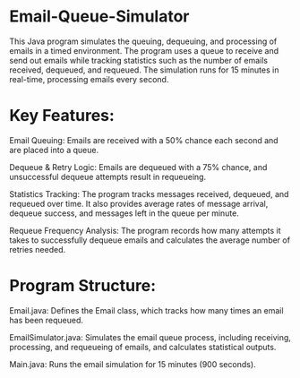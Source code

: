 # Email-Queue-Simulator
This Java program simulates the queuing, dequeuing, and processing of emails in a timed environment. The program uses a queue to receive and send out emails while tracking statistics such as the number of emails received, dequeued, and requeued. The simulation runs for 15 minutes in real-time, processing emails every second.


# Key Features:
Email Queuing: Emails are received with a 50% chance each second and are placed into a queue.

Dequeue & Retry Logic: Emails are dequeued with a 75% chance, and unsuccessful dequeue attempts result in requeueing.

Statistics Tracking: The program tracks messages received, dequeued, and requeued over time. It also provides average rates of message arrival, dequeue success, and messages left in the queue per minute.

Requeue Frequency Analysis: The program records how many attempts it takes to successfully dequeue emails and calculates the average number of retries needed.

# Program Structure:
Email.java: Defines the Email class, which tracks how many times an email has been requeued.

EmailSimulator.java: Simulates the email queue process, including receiving, processing, and requeueing of emails, and calculates statistical outputs.

Main.java: Runs the email simulation for 15 minutes (900 seconds).
